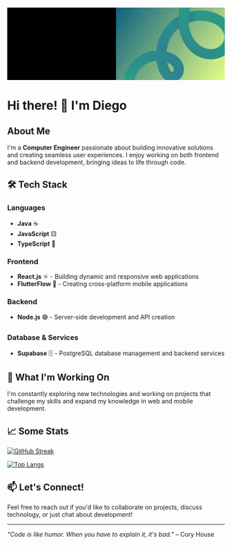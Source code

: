 <p align="center">
  <img src="./Media/Banner github.gif" alt="Banner de Diego" width="700" style="max-width: 100%;">
</p>

# Hi there! 👋 I'm Diego

## About Me
I'm a **Computer Engineer** passionate about building innovative solutions and creating seamless user experiences. I enjoy working on both frontend and backend development, bringing ideas to life through code.

## 🛠️ Tech Stack

### Languages
- **Java** ☕
- **JavaScript** 🟨
- **TypeScript** 🔷

### Frontend
- **React.js** ⚛️ - Building dynamic and responsive web applications
- **FlutterFlow** 📱 - Creating cross-platform mobile applications

### Backend
- **Node.js** 🟢 - Server-side development and API creation

### Database & Services
- **Supabase** 🗄️ - PostgreSQL database management and backend services

## 🚀 What I'm Working On
I'm constantly exploring new technologies and working on projects that challenge my skills and expand my knowledge in web and mobile development.

## 📈 Some Stats

[![GitHub Streak](https://github-readme-streak-stats.herokuapp.com?user=Dievex&theme=highcontrast)](https://git.io/streak-stats)

[![Top Langs](https://github-readme-stats.vercel.app/api/top-langs/?username=Dievex)](https://github.com/Dievex/github-readme-stats)

## 📫 Let's Connect!
Feel free to reach out if you'd like to collaborate on projects, discuss technology, or just chat about development!

---
*"Code is like humor. When you have to explain it, it's bad."* – Cory House

